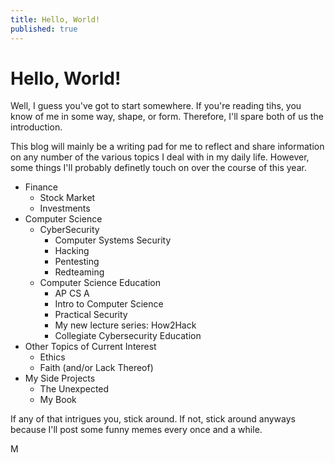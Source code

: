 ```yaml
---
title: Hello, World!
published: true
---
```

# Hello, World!

Well, I guess you've got to start somewhere.  If you're reading tihs, you know of me in some way, shape, or form.  Therefore, I'll spare both of us the introduction.

This blog will mainly be a writing pad for me to reflect and share information on any number of the various topics I deal with in my daily life.  However, some things I'll probably definetly touch on over the course of this year.

* Finance
    * Stock Market
    * Investments
* Computer Science
    * CyberSecurity
       * Computer Systems Security
       * Hacking
       * Pentesting
       * Redteaming
    * Computer Science Education
        * AP CS A
        * Intro to Computer Science
        * Practical Security
        * My new lecture series: How2Hack
        * Collegiate Cybersecurity Education
* Other Topics of Current Interest
    * Ethics
    * Faith (and/or Lack Thereof)
* My Side Projects
    * The Unexpected
    * My Book
    
If any of that intrigues you, stick around.  If not, stick around anyways because I'll post some funny memes every once and a while.

M
